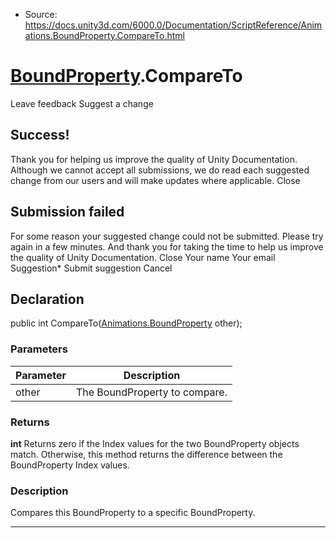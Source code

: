 * Source: https://docs.unity3d.com/6000.0/Documentation/ScriptReference/Animations.BoundProperty.CompareTo.html

#  [BoundProperty](https://docs.unity3d.com/6000.0/Documentation/ScriptReference/Animations.BoundProperty.html).CompareTo
Leave feedback
Suggest a change
## Success!
Thank you for helping us improve the quality of Unity Documentation. Although we cannot accept all submissions, we do read each suggested change from our users and will make updates where applicable.
Close
## Submission failed
For some reason your suggested change could not be submitted. Please <a>try again</a> in a few minutes. And thank you for taking the time to help us improve the quality of Unity Documentation.
Close
Your name Your email Suggestion* Submit suggestion
Cancel
## Declaration
public int CompareTo([Animations.BoundProperty](https://docs.unity3d.com/6000.0/Documentation/ScriptReference/Animations.BoundProperty.html) other); 
### Parameters
Parameter | Description  
---|---  
other | The BoundProperty to compare.  
### Returns
**int** Returns zero if the Index values for the two BoundProperty objects match. Otherwise, this method returns the difference between the BoundProperty Index values. 
### Description
Compares this BoundProperty to a specific BoundProperty.
* * *
